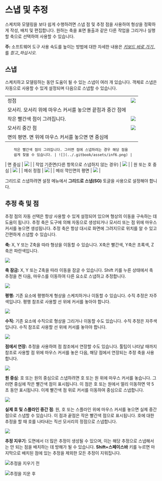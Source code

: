 # 스냅 및 추정

스케치와 모델링을 보다 쉽게 수행하려면 스냅 점 및 추정 점을 사용하여 형상을 정확하게 작성, 배치 및 편집합니다. 원하는 축을 표면 돌출과 같은 다른 작업을 그리거나 실행할 축으로 선택하여 사용할 수 있습니다.

**주:** 소프트웨어 도구 사용 속도를 높이는 방법에 대한 자세한 내용은 [_키보드 바로 가기_](../appendix/keyboard-shortcuts.md)_를 _참고_하십시오._

## 스냅

스케치하고 모델링하는 동안 도움이 될 수 있는 스냅이 여러 개 있습니다. 객체로 스냅은 자동으로 사용할 수 있게 설정되며 다음으로 스냅할 수 있습니다.

|                                                                                                                                                                            |                                            |
| -------------------------------------------------------------------------------------------------------------------------------------------------------------------------- | ------------------------------------------ |
| 정점 | ![](<../.gitbook/assets/inf3 (3) (2).png>) |
| 모서리. 모서리 위에 마우스 커서를 놓으면 끝점과 중간 점에
        작은 빨간색 점이 그려집니다. | ![](../.gitbook/assets/inf4.png) |
| 모서리 중간 점 | ![](../.gitbook/assets/inf5.png) |
| 면의 평면. 면 위에 마우스 커서를 놓으면 면 중심에
        작은 빨간색 점이 그려집니다. 그러면 점에 스냅하려는 경우 해당 점을
        쉽게 찾을 수 있습니다. | ![](../.gitbook/assets/inf6.png) |
| 면 중심 | ![](../.gitbook/assets/inf7.png) |
| 작업 기준면(다른 항목으로 스냅하지 않는 경우) | ![](../.gitbook/assets/inf8.png) |
| 원 또는 호 중심 | ![](../.gitbook/assets/inf9.png) |
| 메쉬 정점 | ![](../.gitbook/assets/inf2.png) |
| 메쉬 깍인면의 평면 | ![](../.gitbook/assets/inf1.png) |

그리드로 스냅하려면 설정 메뉴에서 **그리드로 스냅(SG)** 토글을 사용으로 설정해야 합니다.

## 추정 축 및 점

추정 점의 자동 선택은 항상 사용할 수 있게 설정되어 있으며 형상의 이동을 구속하는 데 도움이 됩니다. 추정 축은 도구에 의해 자동으로 생성되거나 모서리 또는 점 위에 마우스 커서를 놓으면 생성됩니다. 추정 축은 항상 대시로 화면에 그려지므로 위치를 알 수 있고 간편하게 스냅할 수 있습니다.

**축:** X, Y 또는 Z축을 따라 형상을 이동할 수 있습니다. X축은 빨간색, Y축은 초록색, Z축은 파란색입니다.

![](../.gitbook/assets/inf10.png)

**축 잠금:** X, Y 또는 Z축을 따라 이동을 잠글 수 있습니다. Shift 키를 누른 상태에서 축 추정을 켠 다음, 마우스를 이동하여 다른 요소로 스냅하고 추정합니다.

![](../.gitbook/assets/inf13.png)

**평행:** 기존 요소에 평행하게 형상을 스케치하거나 이동할 수 있습니다. 수직 추정은 자주색입니다. 평행 참조로 사용할 선 위에 커서를 놓아야 합니다.

![](../.gitbook/assets/inf14.png)

**수직:** 기존 요소에 수직으로 형상을 그리거나 이동할 수도 있습니다. 수직 추정은 자주색입니다. 수직 참조로 사용할 선 위에 커서를 놓아야 합니다.

![](../.gitbook/assets/inf15.png)

**점에서 연장:** 추정을 사용하여 점 참조에서 연장할 수도 있습니다. 툴팁이 나타날 때까지 참조로 사용할 점 위에 마우스 커서를 놓은 다음, 해당 점에서 연장되는 추정 축을 사용합니다.

![](../.gitbook/assets/inf16.png)

**원 중심**: 호 또는 원의 중심으로 스냅하려면 호 또는 원 위에 마우스 커서를 놓습니다. 그러면 중심에 작은 빨간색 점이 표시됩니다. 이 점은 호 또는 원에서 멀리 이동하면 약 5초 동안 표시됩니다. 이제 빨간색 점 위로 커서를 이동하여 중심으로 스냅합니다.

![](../.gitbook/assets/inf17.png)

**실제 호 및 스플라인 중간 점**: 원, 호 또는 스플라인 위에 마우스 커서를 놓으면 실제 중간 점으로 스냅할 수 있습니다. 이 점과 끝점은 작은 빨간색 점으로 표시됩니다. 호에 대한 추정을 할 때 호를 나타내는 직선 모서리의 정점으로 스냅합니다.

![](../.gitbook/assets/inf18.png)

**추정 지우기**: 도면에서 더 많은 추정이 생성될 수 있으며, 이는 해당 추정으로 스냅해서는 안 되는 점을 배치하는 데 방해가 될 수 있습니다. **Shift+스페이스바** 키를 누르면 마지막으로 배치된 점에 있는 추정을 제외한 모든 추정이 지워집니다.

![추정을 지우기 전](../.gitbook/assets/inf19.png)

![추정을 지운 후](../.gitbook/assets/inf20.png)
